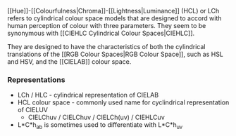 [[Hue]]-[[Colourfulness|Chroma]]-[[Lightness|Luminance]] (HCL) or LCh refers to cylindrical colour space models that are designed to accord with human perception of colour with three parameters. They seem to be synonymous with [[CIEHLC Cylindrical Colour Spaces|CIEHLC]].

They are designed to have the characteristics of both the cylindrical translations of the [[RGB Colour Spaces|RGB Colour Space]], such as HSL and HSV, and the [[CIELAB]] colour space.

### Representations
- LCh / HLC - cylindrical representation of CIELAB
- HCL colour space - commonly used name for cyclindrical representation of CIELUV
	- $\text{CIELCh}\text{uv}$ / $\text{CIELCh}\text{uv}$ / CIELCh(uv) / $\text{CIEHLC}\text{uv}$
- $\text{L*C*h}_\text{ab}$ is sometimes used to differentiate with $\text{L*C*h}_\text{uv}$